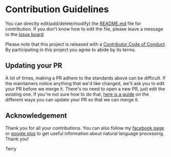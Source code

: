 # Contribution Guidelines

You can directly edit(add/delete/modify) the [README.md](https://github.com/costezki/awesome-projects/blob/master/README.md)
file for contribution. If you don't know how to edit the file, please
leave a message to the [Issue board](https://github.com/costezki/awesome-projects/issues).

Please note that this project is released with a
[Contributor Code of Conduct](code-of-conduct.md). By participating in this
project you agree to abide by its terms.

<!-- --- -->

<!-- Ensure your pull request adheres to the following guidelines: -->

<!-- - Make sure you take care of this -->
<!-- - And this as well -->
<!-- - And don't forget to check this -->

<!-- Thank you for your suggestions! -->


## Updating your PR

A lot of times, making a PR adhere to the standards above can be difficult.
If the maintainers notice anything that we'd like changed, we'll ask you to
edit your PR before we merge it. There's no need to open a new PR, just edit
the existing one. If you're not sure how to do that,
[here is a guide](https://github.com/RichardLitt/knowledge/blob/master/github/amending-a-commit-guide.md)
on the different ways you can update your PR so that we can merge it.

## Acknowledgement

Thank you for all your contributions. You can also follow my
[facebook page](https://www.facebook.com/costezki) or
[google plus](https://plus.google.com/+EugenCostezki) to get useful
information about natural language processing. Thank you!

Terry
